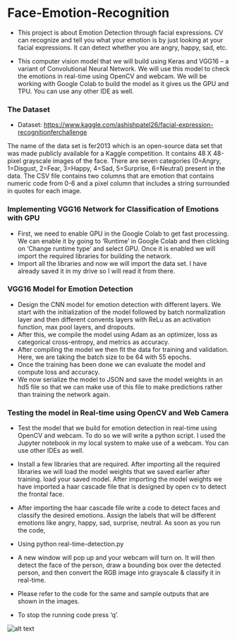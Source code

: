 # Face-Emotion-Recognition

* This project is about Emotion Detection through facial expressions. CV can recognize and tell you what your emotion is by just looking at your facial expressions. It can detect whether you are angry, happy, sad, etc.

* This computer vision model that we will build using Keras and VGG16 – a variant of Convolutional Neural Network. We will use this model to check the emotions in real-time using OpenCV and webcam. We will be working with Google Colab to build the model as it gives us the GPU and TPU. You can use any other IDE as well.

### The Dataset

* Dataset: https://www.kaggle.com/ashishpatel26/facial-expression-recognitionferchallenge  

The name of the data set is fer2013 which is an open-source data set that was made publicly available for a Kaggle competition. It contains 48 X 48-pixel grayscale images of the face. There are seven categories (0=Angry, 1=Disgust, 2=Fear, 3=Happy, 4=Sad, 5=Surprise, 6=Neutral) present in the data. The CSV file contains two columns that are emotion that contains numeric code from 0-6 and a pixel column that includes a string surrounded in quotes for each image.

### Implementing VGG16 Network for Classification of Emotions with GPU
* First, we need to enable GPU in the Google Colab to get fast processing. We can enable it by going to ‘Runtime’ in Google Colab and then clicking on ‘Change runtime type’ and select GPU. Once it is enabled we will import the required libraries for building the network.
* Import all the libraries and now we will import the data set. I have already saved it in my drive so I will read it from there. 

### VGG16 Model for Emotion Detection
* Design the CNN model for emotion detection with different layers. We start with the initialization of the model followed by batch normalization layer and then different convents layers with ReLu as an activation function, max pool layers, and dropouts. 
* After this, we compile the model using Adam as an optimizer, loss as categorical cross-entropy, and metrics as accuracy.
* After compiling the model we then fit the data for training and validation. Here, we are taking the batch size to be 64 with 55 epochs. 
* Once the training has been done we can evaluate the model and compute loss and accuracy.
* We now serialize the model to JSON and save the model weights in an hd5 file so that we can make use of this file to make predictions rather than training the network again. 

### Testing the model in Real-time using OpenCV and Web Camera

* Test the model that we build for emotion detection in real-time using OpenCV and webcam. To do so we will write a python script. I used the Jupyter notebook in my local system to make use of a webcam. You can use other IDEs as well. 
* Install a few libraries that are required. After importing all the required libraries we will load the model weights that we saved earlier after training. load your saved model. After importing the model weights we have imported a haar cascade file that is designed by open cv to detect the frontal face.
* After importing the haar cascade file write a code to detect faces and classify the desired emotions. Assign the labels that will be different emotions like angry, happy, sad, surprise, neutral. As soon as you run the code,

* Using python real-time-detection.py

* A new window will pop up and your webcam will turn on. It will then detect the face of the person, draw a bounding box over the detected person, and then convert the RGB image into grayscale & classify it in real-time. 
* Please refer to the code for the same and sample outputs that are shown in the images. 
* To stop the running code press ‘q’. 

![alt text](https://github.com/gayathri1462/Breast-Cancer-Detection-Web-App/blob/main/output.jpeg?raw=true)


